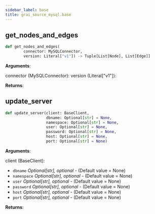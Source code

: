 ```yaml
---
sidebar_label: base
title: grai_source_mysql.base
---
```


## get\_nodes\_and\_edges

```python
def get_nodes_and_edges(
        connector: MySQLConnector,
        version: Literal["v1"]) -> Tuple[List[Node], List[Edge]]
```

**Arguments**:

  connector (MySQLConnector):
  version (Literal[&quot;v1&quot;]):


**Returns**:



## update\_server

```python
def update_server(client: BaseClient,
                  dbname: Optional[str] = None,
                  namespace: Optional[str] = None,
                  user: Optional[str] = None,
                  password: Optional[str] = None,
                  host: Optional[str] = None,
                  port: Optional[str] = None)
```

**Arguments**:

  client (BaseClient):
- `dbname` _Optional[str], optional_ - (Default value = None)
- `namespace` _Optional[str], optional_ - (Default value = None)
- `user` _Optional[str], optional_ - (Default value = None)
- `password` _Optional[str], optional_ - (Default value = None)
- `host` _Optional[str], optional_ - (Default value = None)
- `port` _Optional[str], optional_ - (Default value = None)


**Returns**:
